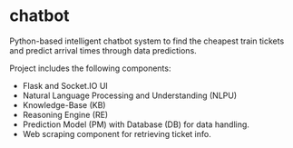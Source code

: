 # chatbot
Python-based intelligent chatbot system to find the cheapest train tickets and predict arrival times through data predictions.

Project includes the following components: 
 - Flask and Socket.IO UI
 - Natural Language Processing and Understanding (NLPU)
 - Knowledge-Base (KB)
 - Reasoning Engine (RE)
 - Prediction Model (PM) with Database (DB) for data handling.
 - Web scraping component for retrieving ticket info.
